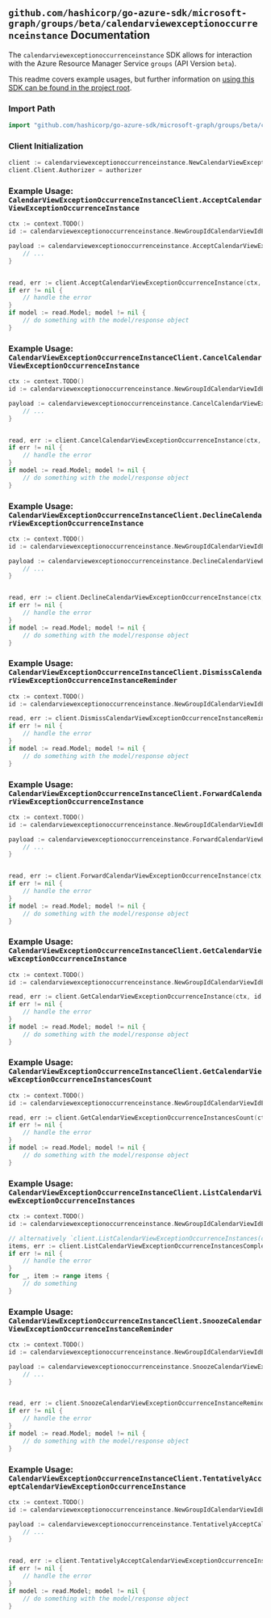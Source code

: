 
## `github.com/hashicorp/go-azure-sdk/microsoft-graph/groups/beta/calendarviewexceptionoccurrenceinstance` Documentation

The `calendarviewexceptionoccurrenceinstance` SDK allows for interaction with the Azure Resource Manager Service `groups` (API Version `beta`).

This readme covers example usages, but further information on [using this SDK can be found in the project root](https://github.com/hashicorp/go-azure-sdk/tree/main/docs).

### Import Path

```go
import "github.com/hashicorp/go-azure-sdk/microsoft-graph/groups/beta/calendarviewexceptionoccurrenceinstance"
```


### Client Initialization

```go
client := calendarviewexceptionoccurrenceinstance.NewCalendarViewExceptionOccurrenceInstanceClientWithBaseURI("https://management.azure.com")
client.Client.Authorizer = authorizer
```


### Example Usage: `CalendarViewExceptionOccurrenceInstanceClient.AcceptCalendarViewExceptionOccurrenceInstance`

```go
ctx := context.TODO()
id := calendarviewexceptionoccurrenceinstance.NewGroupIdCalendarViewIdExceptionOccurrenceIdInstanceID("groupIdValue", "eventIdValue", "eventId1Value", "eventId2Value")

payload := calendarviewexceptionoccurrenceinstance.AcceptCalendarViewExceptionOccurrenceInstanceRequest{
	// ...
}


read, err := client.AcceptCalendarViewExceptionOccurrenceInstance(ctx, id, payload)
if err != nil {
	// handle the error
}
if model := read.Model; model != nil {
	// do something with the model/response object
}
```


### Example Usage: `CalendarViewExceptionOccurrenceInstanceClient.CancelCalendarViewExceptionOccurrenceInstance`

```go
ctx := context.TODO()
id := calendarviewexceptionoccurrenceinstance.NewGroupIdCalendarViewIdExceptionOccurrenceIdInstanceID("groupIdValue", "eventIdValue", "eventId1Value", "eventId2Value")

payload := calendarviewexceptionoccurrenceinstance.CancelCalendarViewExceptionOccurrenceInstanceRequest{
	// ...
}


read, err := client.CancelCalendarViewExceptionOccurrenceInstance(ctx, id, payload)
if err != nil {
	// handle the error
}
if model := read.Model; model != nil {
	// do something with the model/response object
}
```


### Example Usage: `CalendarViewExceptionOccurrenceInstanceClient.DeclineCalendarViewExceptionOccurrenceInstance`

```go
ctx := context.TODO()
id := calendarviewexceptionoccurrenceinstance.NewGroupIdCalendarViewIdExceptionOccurrenceIdInstanceID("groupIdValue", "eventIdValue", "eventId1Value", "eventId2Value")

payload := calendarviewexceptionoccurrenceinstance.DeclineCalendarViewExceptionOccurrenceInstanceRequest{
	// ...
}


read, err := client.DeclineCalendarViewExceptionOccurrenceInstance(ctx, id, payload)
if err != nil {
	// handle the error
}
if model := read.Model; model != nil {
	// do something with the model/response object
}
```


### Example Usage: `CalendarViewExceptionOccurrenceInstanceClient.DismissCalendarViewExceptionOccurrenceInstanceReminder`

```go
ctx := context.TODO()
id := calendarviewexceptionoccurrenceinstance.NewGroupIdCalendarViewIdExceptionOccurrenceIdInstanceID("groupIdValue", "eventIdValue", "eventId1Value", "eventId2Value")

read, err := client.DismissCalendarViewExceptionOccurrenceInstanceReminder(ctx, id)
if err != nil {
	// handle the error
}
if model := read.Model; model != nil {
	// do something with the model/response object
}
```


### Example Usage: `CalendarViewExceptionOccurrenceInstanceClient.ForwardCalendarViewExceptionOccurrenceInstance`

```go
ctx := context.TODO()
id := calendarviewexceptionoccurrenceinstance.NewGroupIdCalendarViewIdExceptionOccurrenceIdInstanceID("groupIdValue", "eventIdValue", "eventId1Value", "eventId2Value")

payload := calendarviewexceptionoccurrenceinstance.ForwardCalendarViewExceptionOccurrenceInstanceRequest{
	// ...
}


read, err := client.ForwardCalendarViewExceptionOccurrenceInstance(ctx, id, payload)
if err != nil {
	// handle the error
}
if model := read.Model; model != nil {
	// do something with the model/response object
}
```


### Example Usage: `CalendarViewExceptionOccurrenceInstanceClient.GetCalendarViewExceptionOccurrenceInstance`

```go
ctx := context.TODO()
id := calendarviewexceptionoccurrenceinstance.NewGroupIdCalendarViewIdExceptionOccurrenceIdInstanceID("groupIdValue", "eventIdValue", "eventId1Value", "eventId2Value")

read, err := client.GetCalendarViewExceptionOccurrenceInstance(ctx, id, calendarviewexceptionoccurrenceinstance.DefaultGetCalendarViewExceptionOccurrenceInstanceOperationOptions())
if err != nil {
	// handle the error
}
if model := read.Model; model != nil {
	// do something with the model/response object
}
```


### Example Usage: `CalendarViewExceptionOccurrenceInstanceClient.GetCalendarViewExceptionOccurrenceInstancesCount`

```go
ctx := context.TODO()
id := calendarviewexceptionoccurrenceinstance.NewGroupIdCalendarViewIdExceptionOccurrenceID("groupIdValue", "eventIdValue", "eventId1Value")

read, err := client.GetCalendarViewExceptionOccurrenceInstancesCount(ctx, id, calendarviewexceptionoccurrenceinstance.DefaultGetCalendarViewExceptionOccurrenceInstancesCountOperationOptions())
if err != nil {
	// handle the error
}
if model := read.Model; model != nil {
	// do something with the model/response object
}
```


### Example Usage: `CalendarViewExceptionOccurrenceInstanceClient.ListCalendarViewExceptionOccurrenceInstances`

```go
ctx := context.TODO()
id := calendarviewexceptionoccurrenceinstance.NewGroupIdCalendarViewIdExceptionOccurrenceID("groupIdValue", "eventIdValue", "eventId1Value")

// alternatively `client.ListCalendarViewExceptionOccurrenceInstances(ctx, id, calendarviewexceptionoccurrenceinstance.DefaultListCalendarViewExceptionOccurrenceInstancesOperationOptions())` can be used to do batched pagination
items, err := client.ListCalendarViewExceptionOccurrenceInstancesComplete(ctx, id, calendarviewexceptionoccurrenceinstance.DefaultListCalendarViewExceptionOccurrenceInstancesOperationOptions())
if err != nil {
	// handle the error
}
for _, item := range items {
	// do something
}
```


### Example Usage: `CalendarViewExceptionOccurrenceInstanceClient.SnoozeCalendarViewExceptionOccurrenceInstanceReminder`

```go
ctx := context.TODO()
id := calendarviewexceptionoccurrenceinstance.NewGroupIdCalendarViewIdExceptionOccurrenceIdInstanceID("groupIdValue", "eventIdValue", "eventId1Value", "eventId2Value")

payload := calendarviewexceptionoccurrenceinstance.SnoozeCalendarViewExceptionOccurrenceInstanceReminderRequest{
	// ...
}


read, err := client.SnoozeCalendarViewExceptionOccurrenceInstanceReminder(ctx, id, payload)
if err != nil {
	// handle the error
}
if model := read.Model; model != nil {
	// do something with the model/response object
}
```


### Example Usage: `CalendarViewExceptionOccurrenceInstanceClient.TentativelyAcceptCalendarViewExceptionOccurrenceInstance`

```go
ctx := context.TODO()
id := calendarviewexceptionoccurrenceinstance.NewGroupIdCalendarViewIdExceptionOccurrenceIdInstanceID("groupIdValue", "eventIdValue", "eventId1Value", "eventId2Value")

payload := calendarviewexceptionoccurrenceinstance.TentativelyAcceptCalendarViewExceptionOccurrenceInstanceRequest{
	// ...
}


read, err := client.TentativelyAcceptCalendarViewExceptionOccurrenceInstance(ctx, id, payload)
if err != nil {
	// handle the error
}
if model := read.Model; model != nil {
	// do something with the model/response object
}
```
